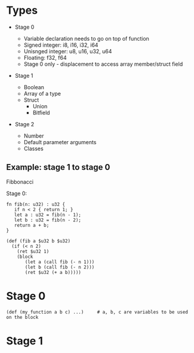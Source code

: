 # Types

* Stage 0
  * Variable declaration needs to go on top of function
  * Signed integer: i8, i16, i32, i64
  * Unisnged integer: u8, u16, u32, u64
  * Floating: f32, f64
  * Stage 0 only - displacement to access array member/struct field

* Stage 1
  * Boolean
  * Array of a type
  * Struct
     * Union
     * Bitfield

* Stage 2
   * Number
   * Default parameter arguments
   * Classes
 
## Example: stage 1 to stage 0

Fibbonacci

Stage 0:
```
fn fib(n: u32) : u32 {
   if n < 2 { return 1; }
   let a : u32 = fib(n - 1);
   let b : u32 = fib(n - 2);
   return a + b;
}
```

```
(def (fib a $u32 b $u32)
  (if (< n 2)
    (ret $u32 1)
    (block
       (let a (call fib (- n 1)))
       (let b (call fib (- n 2)))
       (ret $u32 (+ a b)))))
```

# Stage 0

```
(def (my_function a b c) ...)     # a, b, c are variables to be used on the block

```

# Stage 1
